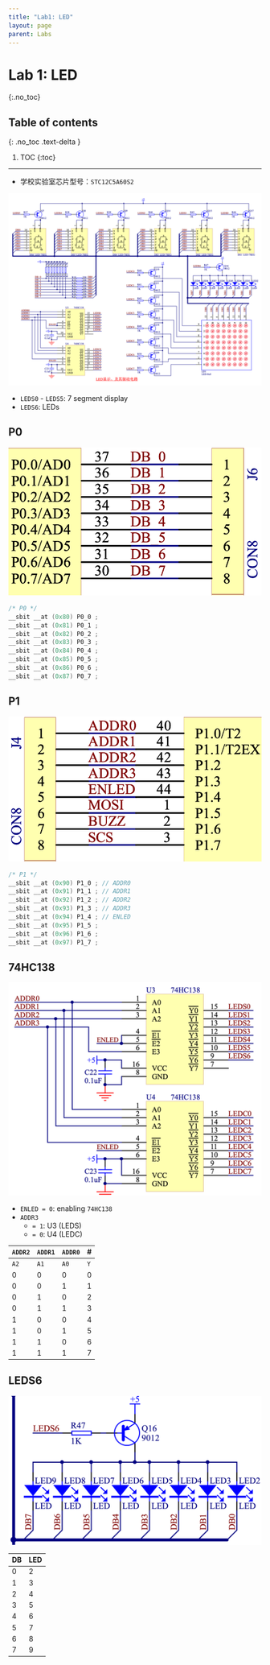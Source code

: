 ```yaml
---
title: "Lab1: LED"
layout: page
parent: Labs
---
```


# Lab 1: LED
{:.no_toc}

## Table of contents
{: .no_toc .text-delta }

1. TOC
{:toc}

---

- 学校实验室芯片型号：`STC12C5A60S2`

![](./attachments/Pasted%20image%2020251014102352.png)

- `LEDS0` - `LEDS5`: 7 segment display
- `LEDS6`: LEDs

## P0

![](attachments/Pasted%20image%2020251014102509.png)

```c
/* P0 */
__sbit __at (0x80) P0_0 ;
__sbit __at (0x81) P0_1 ;
__sbit __at (0x82) P0_2 ;
__sbit __at (0x83) P0_3 ;
__sbit __at (0x84) P0_4 ;
__sbit __at (0x85) P0_5 ;
__sbit __at (0x86) P0_6 ;
__sbit __at (0x87) P0_7 ;
```

## P1

![](attachments/Pasted%20image%2020251014102538.png)

```c
/* P1 */
__sbit __at (0x90) P1_0 ; // ADDR0
__sbit __at (0x91) P1_1 ; // ADDR1
__sbit __at (0x92) P1_2 ; // ADDR2
__sbit __at (0x93) P1_3 ; // ADDR3
__sbit __at (0x94) P1_4 ; // ENLED
__sbit __at (0x95) P1_5 ;
__sbit __at (0x96) P1_6 ;
__sbit __at (0x97) P1_7 ;
```

## 74HC138

![](attachments/Pasted%20image%2020251014102805.png)

- `ENLED = 0`: enabling `74HC138`
- `ADDR3`
	- `= 1`: U3 (LEDS)
	- `= 0`: U4 (LEDC)

| `ADDR2` | `ADDR1` | `ADDR0` | #   |
| ------- | ------- | ------- | --- |
| `A2`    | `A1`    | `A0`    | `Y` |
| 0       | 0       | 0       | 0   |
| 0       | 0       | 1       | 1   |
| 0       | 1       | 0       | 2   |
| 0       | 1       | 1       | 3   |
| 1       | 0       | 0       | 4   |
| 1       | 0       | 1       | 5   |
| 1       | 1       | 0       | 6   |
| 1       | 1       | 1       | 7   |
## LEDS6

![](attachments/Pasted%20image%2020251014103803.png)

| DB  | LED |
| --- | --- |
| 0   | 2   |
| 1   | 3   |
| 2   | 4   |
| 3   | 5   |
| 4   | 6   |
| 5   | 7   |
| 6   | 8   |
| 7   | 9   |

